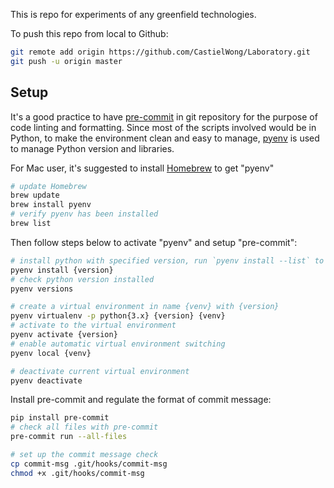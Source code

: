 
This is repo for experiments of any greenfield technologies.

To push this repo from local to Github:

```sh
git remote add origin https://github.com/CastielWong/Laboratory.git
git push -u origin master
```

## Setup

It's a good practice to have [pre-commit](https://pre-commit.com/) in git repository for the purpose of code linting and formatting. Since most of the scripts involved would be in Python, to make the environment clean and easy to manage, [pyenv](https://github.com/pyenv/pyenv) is used to manage Python version and libraries.

For Mac user, it's suggested to install [Homebrew](https://brew.sh/) to get "pyenv"

```sh
# update Homebrew
brew update
brew install pyenv
# verify pyenv has been installed
brew list
```

Then follow steps below to activate "pyenv" and setup "pre-commit":

```sh
# install python with specified version, run `pyenv install --list` to check what version is available
pyenv install {version}
# check python version installed
pyenv versions

# create a virtual environment in name {venv} with {version}
pyenv virtualenv -p python{3.x} {version} {venv}
# activate to the virtual environment
pyenv activate {version}
# enable automatic virtual environment switching
pyenv local {venv}

# deactivate current virtual environment
pyenv deactivate
```

Install pre-commit and regulate the format of commit message:

```sh
pip install pre-commit
# check all files with pre-commit
pre-commit run --all-files

# set up the commit message check
cp commit-msg .git/hooks/commit-msg
chmod +x .git/hooks/commit-msg
```
